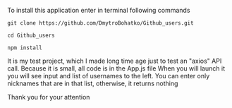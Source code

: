 To install this application enter in terminal following commands

`git clone https://github.com/DmytroBohatko/Github_users.git`

`cd Github_users`

`npm install`

It is my test project, which I made long time age just to test an "axios" API call. Because it is small, all code is in the App.js file
When you will launch it you will see input and list of usernames to the left. You can enter only nicknames that are in that list, otherwise, it returns nothing

Thank you for your attention